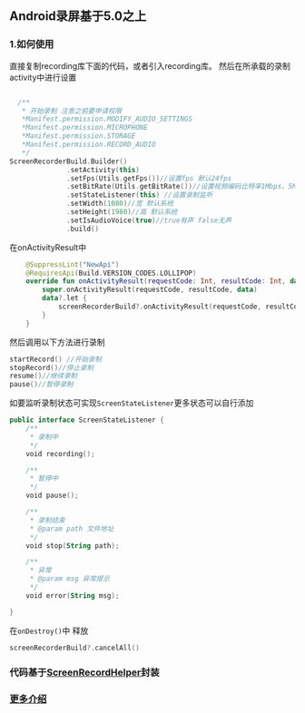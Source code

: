 ## Android录屏基于5.0之上
### 1.如何使用
  直接复制recording库下面的代码，或者引入recording库。
  然后在所承载的录制activity中进行设置
  ```kotlin

    /**
     * 开始录制 注意之前要申请权限
     *Manifest.permission.MODIFY_AUDIO_SETTINGS
     *Manifest.permission.MICROPHONE
     *Manifest.permission.STORAGE
     *Manifest.permission.RECORD_AUDIO
     */
ScreenRecorderBuild.Builder()
                .setActivity(this) 
                .setFps(Utils.getFps())//设置fps 默认24fps
                .setBitRate(Utils.getBitRate())//设置视频编码比特率1Mbps、5Mbps。//默认5Mbps
                .setStateListener(this) //设置录制监听 
                .setWidth(1080)//宽 默认系统
                .setHeight(1980)//高 默认系统
                .setIsAudioVoice(true)//true有声 false无声
                .build()
```
  在onActivityResult中
  
```kotlin
    @SuppressLint("NewApi")
    @RequiresApi(Build.VERSION_CODES.LOLLIPOP)
    override fun onActivityResult(requestCode: Int, resultCode: Int, data: Intent?) {
        super.onActivityResult(requestCode, resultCode, data)
        data?.let {
            screenRecorderBuild?.onActivityResult(requestCode, resultCode, data)
        }
    }
```
然后调用以下方法进行录制
```kotlin
startRecord() //开始录制
stopRecord()//停止录制
resume()//继续录制
pause()//暂停录制
```
如要监听录制状态可实现`ScreenStateListener`更多状态可以自行添加
```kotlin
public interface ScreenStateListener {
    /**
     * 录制中
     */
    void recording();

    /**
     * 暂停中
     */
    void pause();

    /**
     * 录制结束
     * @param path 文件地址
     */
    void stop(String path);

    /**
     * 异常
     * @param msg 异常提示
     */
    void error(String msg);

}
```
在`onDestroy()`中 释放
```kotlin
screenRecorderBuild?.cancelAll()
```
### 代码基于[ScreenRecordHelper](https://github.com/nanchen2251/ScreenRecordHelper)封装
### [更多介绍](https://blog.csdn.net/qq_30710615/article/details/109766970)



